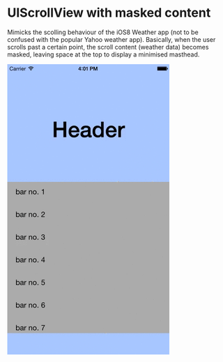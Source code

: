 # UIScrollView with masked content

Mimicks the scolling behaviour of the iOS8 Weather app (not to be confused with the popular Yahoo weather app). Basically, when the user scrolls past a certain point, the scroll content (weather data) becomes masked, leaving space at the top to display a minimised masthead.

![](https://raw.githubusercontent.com/doug-proctor/UIScrollView-with-masked-content/master/screenshots/recording.gif)
